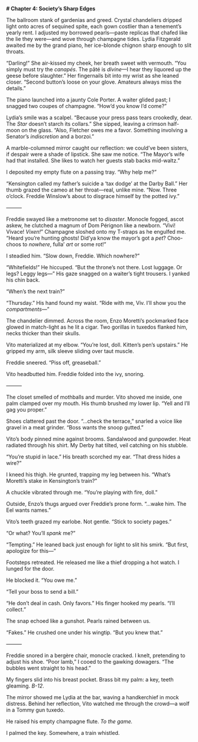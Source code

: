 **# Chapter 4: Society’s Sharp Edges**  

The ballroom stank of gardenias and greed. Crystal chandeliers dripped light onto acres of sequined spite, each gown costlier than a tenement’s yearly rent. I adjusted my borrowed pearls—paste replicas that chafed like the lie they were—and wove through champagne tides. Lydia Fitzgerald awaited me by the grand piano, her ice-blonde chignon sharp enough to slit throats.  

“Darling!” She air-kissed my cheek, her breath sweet with vermouth. “You simply must try the *canapés*. The pâté is *divine*—I hear they liquored up the geese before slaughter.” Her fingernails bit into my wrist as she leaned closer. “Second button’s loose on your glove. Amateurs always miss the details.”  

The piano launched into a jaunty Cole Porter. A waiter glided past; I snagged two coupes of champagne. “How’d you know I’d come?”  

Lydia’s smile was a scalpel. “Because your press pass tears crookedly, dear. The *Star* doesn’t starch its collars.” She sipped, leaving a crimson half-moon on the glass. “Also, Fletcher owes me a favor. Something involving a Senator’s *indiscretion* and a borzoi.”  

A marble-columned mirror caught our reflection: we could’ve been sisters, if despair were a shade of lipstick. She saw me notice. “The Mayor’s wife had that installed. She likes to watch her guests stab backs mid-waltz.”  

I deposited my empty flute on a passing tray. “Why help me?”  

“Kensington called my father’s suicide a ‘tax dodge’ at the Darby Ball.” Her thumb grazed the cameo at her throat—real, unlike mine. “Now. Three o’clock. Freddie Winslow’s about to disgrace himself by the potted ivy.”  

———  

Freddie swayed like a metronome set to *disaster*. Monocle fogged, ascot askew, he clutched a magnum of Dom Pérignon like a newborn. “Vivi! Vivace! *Vixen!*” Champagne sloshed onto my T-straps as he engulfed me. “Heard you’re hunting ghosts! Did’ya know the mayor’s got a *pet*? Choo-choos to *nowhere*, fulla’ *art* or some rot!”  

I steadied him. “Slow down, Freddie. Which nowhere?”  

“Whitefields!” He hiccuped. “But the throne’s not there. Lost luggage. Or legs? Leggy legs—” His gaze snagged on a waiter’s tight trousers. I yanked his chin back.  

“When’s the next train?”  

“Thursday.” His hand found my waist. “Ride with me, Viv. I’ll show you the *compartments*—”  

The chandelier dimmed. Across the room, Enzo Moretti’s pockmarked face glowed in match-light as he lit a cigar. Two gorillas in tuxedos flanked him, necks thicker than their skulls.  

Vito materialized at my elbow. “You’re lost, doll. Kitten’s pen’s upstairs.” He gripped my arm, silk sleeve sliding over taut muscle.  

Freddie sneered. “Piss off, greaseball.”  

Vito headbutted him. Freddie folded into the ivy, snoring.  

———  

The closet smelled of mothballs and murder. Vito shoved me inside, one palm clamped over my mouth. His thumb brushed my lower lip. “Yell and I’ll gag you proper.”  

Shoes clattered past the door. “…check the terrace,” snarled a voice like gravel in a meat grinder. “Boss wants the snoop gutted.”  

Vito’s body pinned mine against brooms. Sandalwood and gunpowder. Heat radiated through his shirt. My Derby hat tilted, veil catching on his stubble.  

“You’re stupid in lace.” His breath scorched my ear. “That dress hides a wire?”  

I kneed his thigh. He grunted, trapping my leg between his. “What’s Moretti’s stake in Kensington’s train?”  

A chuckle vibrated through me. “You’re playing with fire, doll.”  

Outside, Enzo’s thugs argued over Freddie’s prone form. “…wake him. The Eel wants names.”  

Vito’s teeth grazed my earlobe. Not gentle. “Stick to society pages.”  

“Or what? You’ll *spank* me?”  

“Tempting.” He leaned back just enough for light to slit his smirk. “But first, apologize for this—”  

Footsteps retreated. He released me like a thief dropping a hot watch. I lunged for the door.  

He blocked it. “You owe me.”  

“Tell your boss to send a bill.”  

“He don’t deal in cash. Only favors.” His finger hooked my pearls. “I’ll collect.”  

The snap echoed like a gunshot. Pearls rained between us.  

“Fakes.” He crushed one under his wingtip. “But you knew that.”  

———  

Freddie snored in a bergère chair, monocle cracked. I knelt, pretending to adjust his shoe. “Poor lamb,” I cooed to the gawking dowagers. “The bubbles went straight to his head.”  

My fingers slid into his breast pocket. Brass bit my palm: a key, teeth gleaming. *B-12*.  

The mirror showed me Lydia at the bar, waving a handkerchief in mock distress. Behind her reflection, Vito watched me through the crowd—a wolf in a Tommy gun tuxedo.  

He raised his empty champagne flute. *To the game.*  

I palmed the key. Somewhere, a train whistled.